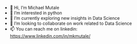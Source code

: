 - 👋 Hi, I’m Michael Mutale
- 👀 I’m interested in python
- 🌱 I’m currently exploring new insights in Data Science
- 💞️ I’m looking to collaborate on work related to Data Science
- 📫 You can reach me on linkedin: https://www.linkedin.com/in/mkmutale/

<!---
mikemost/mikemost is a ✨ special ✨ repository because its `README.md` (this file) appears on your GitHub profile.
You can click the Preview link to take a look at your changes.
--->
